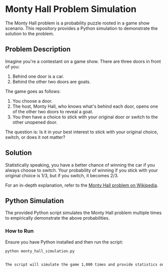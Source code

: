 # Monty Hall Problem Simulation

The Monty Hall problem is a probability puzzle rooted in a game show scenario. This repository provides a Python simulation to demonstrate the solution to the problem.

## Problem Description

Imagine you're a contestant on a game show. There are three doors in front of you:

1. Behind one door is a car.
2. Behind the other two doors are goats.

The game goes as follows:

1. You choose a door.
2. The host, Monty Hall, who knows what's behind each door, opens one of the other two doors to reveal a goat.
3. You then have a choice to stick with your original door or switch to the other unopened door.

The question is: Is it in your best interest to stick with your original choice, switch, or does it not matter?

## Solution

Statistically speaking, you have a better chance of winning the car if you always choose to switch. Your probability of winning if you stick with your original choice is 1/3, but if you switch, it becomes 2/3.

For an in-depth explanation, refer to the [Monty Hall problem on Wikipedia](https://en.wikipedia.org/wiki/Monty_Hall_problem).

## Python Simulation

The provided Python script simulates the Monty Hall problem multiple times to empirically demonstrate the above probabilities.

### How to Run

Ensure you have Python installed and then run the script:

```bash
python monty_hall_simulation.py


The script will simulate the game 1,000 times and provide statistics on the number of wins when sticking vs. switching.


